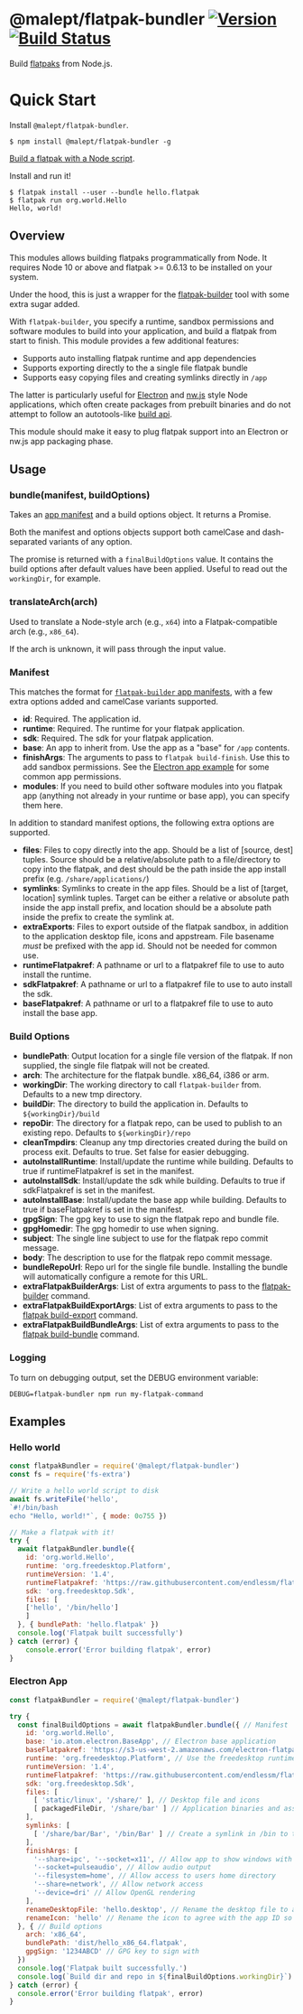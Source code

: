 # @malept/flatpak-bundler [![Version](https://img.shields.io/npm/v/@malept/flatpak-bundler.svg)](https://www.npmjs.com/package/@malept/flatpak-bundler) [![Build Status](https://travis-ci.com/malept/flatpak-bundler.svg?branch=%40malept%2Fflatpak-bundler)](https://travis-ci.com/malept/flatpak-bundler)
Build [flatpaks](https://flatpak.org/) from Node.js.

# Quick Start

Install `@malept/flatpak-bundler`.
```shell
$ npm install @malept/flatpak-bundler -g
```

[Build a flatpak with a Node script](#hello-world).

Install and run it!
```shell
$ flatpak install --user --bundle hello.flatpak
$ flatpak run org.world.Hello
Hello, world!
```

## Overview
This modules allows building flatpaks programmatically from Node. It requires
Node 10 or above and flatpak >= 0.6.13 to be installed on your system.

Under the hood, this is just a wrapper for the [flatpak-builder](https://docs.flatpak.org/en/latest/flatpak-builder.html)
tool with some extra sugar added.

With `flatpak-builder`, you specify a runtime, sandbox permissions and software
modules to build into your application, and build a flatpak from start to finish.
This module provides a few additional features:

 - Supports auto installing flatpak runtime and app dependencies
 - Supports exporting directly to the a single file flatpak bundle
 - Supports easy copying files and creating symlinks directly in `/app`

The latter is particularly useful for [Electron](https://electronjs.org/) and
[nw.js](http://nwjs.io/) style Node applications, which often create packages
from prebuilt binaries and do not attempt to follow an autotools-like
[build api](https://github.com/cgwalters/build-api).

This module should make it easy to plug flatpak support into an Electron or nw.js
app packaging phase.

## Usage

### bundle(manifest, buildOptions)

Takes an [app manifest](#manifest) and a build options object. It returns a Promise.

Both the manifest and options objects support both camelCase and dash-separated
variants of any option.

The promise is returned with a `finalBuildOptions` value. It contains the build
options after default values have been applied. Useful to read out the
`workingDir`, for example.

### translateArch(arch)

Used to translate a Node-style arch (e.g., `x64`) into a Flatpak-compatible arch (e.g., `x86_64`).

If the arch is unknown, it will pass through the input value.

### Manifest

This matches the format for [`flatpak-builder` app
manifests](https://docs.flatpak.org/en/latest/manifests.html), with a few extra
options added and camelCase variants supported.

 - **id**: Required. The application id.
 - **runtime**: Required. The runtime for your flatpak application.
 - **sdk**: Required. The sdk for your flatpak application.
 - **base**: An app to inherit from. Use the app as a "base" for `/app`
   contents.
 - **finishArgs**: The arguments to pass to `flatpak build-finish`. Use this to
   add sandbox permissions. See the [Electron app example](#electron-app) for
   some common app permissions.
 - **modules**: If you need to build other software modules into you flatpak app
   (anything not already in your runtime or base app), you can specify them
   here.

In addition to standard manifest options, the following extra options are
supported.
 - **files**: Files to copy directly into the app. Should be a list of [source,
   dest] tuples. Source should be a relative/absolute path to a file/directory
   to copy into the flatpak, and dest should be the path inside the app install
   prefix (e.g. `/share/applications/`)
 - **symlinks**: Symlinks to create in the app files. Should be a list of
   [target, location] symlink tuples. Target can be either a relative or
   absolute path inside the app install prefix, and location should be a
   absolute path inside the prefix to create the symlink at.
 - **extraExports**: Files to export outside of the flatpak sandbox, in addition
   to the application desktop file, icons and appstream. File basename *must*
   be prefixed with the app id. Should not be needed for common use.
 - **runtimeFlatpakref**: A pathname or url to a flatpakref file to use to auto
   install the runtime.
 - **sdkFlatpakref**: A pathname or url to a flatpakref file to use to auto
   install the sdk.
 - **baseFlatpakref**: A pathname or url to a flatpakref file to use to auto
   install the base app.

### Build Options
 - **bundlePath**: Output location for a single file version of the flatpak. If
   non supplied, the single file flatpak will not be created.
 - **arch**: The architecture for the flatpak bundle. x86_64, i386 or arm.
 - **workingDir**: The working directory to call `flatpak-builder` from.
   Defaults to a new tmp directory.
 - **buildDir**: The directory to build the application in. Defaults to
   `${workingDir}/build`
 - **repoDir**: The directory for a flatpak repo, can be used to publish to an
   existing repo. Defaults to `${workingDir}/repo`
 - **cleanTmpdirs**: Cleanup any tmp directories created during the build on
   process exit. Defaults to true. Set false for easier debugging.
 - **autoInstallRuntime**: Install/update the runtime while building. Defaults
   to true if runtimeFlatpakref is set in the manifest.
 - **autoInstallSdk**: Install/update the sdk while building. Defaults
   to true if sdkFlatpakref is set in the manifest.
 - **autoInstallBase**: Install/update the base app while building. Defaults
   to true if baseFlatpakref is set in the manifest.
 - **gpgSign**: The gpg key to use to sign the flatpak repo and bundle file.
 - **gpgHomedir**: The gpg homedir to use when signing.
 - **subject**: The single line subject to use for the flatpak repo commit
   message.
 - **body**: The description to use for the flatpak repo commit message.
 - **bundleRepoUrl**: Repo url for the single file bundle. Installing the bundle
   will automatically configure a remote for this URL.
 - **extraFlatpakBuilderArgs**: List of extra arguments to pass to the
   [flatpak-builder](https://docs.flatpak.org/en/latest/flatpak-builder-command-reference.html) command.
 - **extraFlatpakBuildExportArgs**: List of extra arguments to pass to the
   [flatpak build-export](https://docs.flatpak.org/en/latest/flatpak-command-reference.html#flatpak-build-export) command.
 - **extraFlatpakBuildBundleArgs**: List of extra arguments to pass to the
   [flatpak build-bundle](https://docs.flatpak.org/en/latest/flatpak-command-reference.html#flatpak-build-bundle) command.

### Logging
To turn on debugging output, set the DEBUG environment variable:

```shell
DEBUG=flatpak-bundler npm run my-flatpak-command
```

## Examples

### Hello world

```javascript
const flatpakBundler = require('@malept/flatpak-bundler')
const fs = require('fs-extra')

// Write a hello world script to disk
await fs.writeFile('hello',
`#!/bin/bash
echo "Hello, world!"`, { mode: 0o755 })

// Make a flatpak with it!
try {
  await flatpakBundler.bundle({
    id: 'org.world.Hello',
    runtime: 'org.freedesktop.Platform',
    runtimeVersion: '1.4',
    runtimeFlatpakref: 'https://raw.githubusercontent.com/endlessm/flatpak-bundler/master/refs/freedesktop-runtime-1.4.flatpakref',
    sdk: 'org.freedesktop.Sdk',
    files: [
    ['hello', '/bin/hello']
    ]
  }, { bundlePath: 'hello.flatpak' })
  console.log('Flatpak built successfully')
} catch (error) {
    console.error('Error building flatpak', error)
}
```

### Electron App

```javascript
const flatpakBundler = require('@malept/flatpak-bundler')

try {
  const finalBuildOptions = await flatpakBundler.bundle({ // Manifest
    id: 'org.world.Hello',
    base: 'io.atom.electron.BaseApp', // Electron base application
    baseFlatpakref: 'https://s3-us-west-2.amazonaws.com/electron-flatpak.endlessm.com/electron-base-app-master.flatpakref', // So we can auto install the runtime
    runtime: 'org.freedesktop.Platform', // Use the freedesktop runtime
    runtimeVersion: '1.4',
    runtimeFlatpakref: 'https://raw.githubusercontent.com/endlessm/flatpak-bundler/master/refs/freedesktop-runtime-1.4.flatpakref',
    sdk: 'org.freedesktop.Sdk',
    files: [
      [ 'static/linux', '/share/' ], // Desktop file and icons
      [ packagedFileDir, '/share/bar' ] // Application binaries and assets
    ],
    symlinks: [
      [ '/share/bar/Bar', '/bin/Bar' ] // Create a symlink in /bin to to app executable
    ],
    finishArgs: [
      '--share=ipc', '--socket=x11', // Allow app to show windows with X11
      '--socket=pulseaudio', // Allow audio output
      '--filesystem=home', // Allow access to users home directory
      '--share=network', // Allow network access
      '--device=dri' // Allow OpenGL rendering
    ],
    renameDesktopFile: 'hello.desktop', // Rename the desktop file to agree with the app ID so flatpak will export it
    renameIcon: 'hello' // Rename the icon to agree with the app ID so flatpak will export it
  }, { // Build options
    arch: 'x86_64',
    bundlePath: 'dist/hello_x86_64.flatpak',
    gpgSign: '1234ABCD' // GPG key to sign with
  })
  console.log('Flatpak built successfully.')
  console.log(`Build dir and repo in ${finalBuildOptions.workingDir}`)
} catch (error) {
  console.error('Error building flatpak', error)
}
```
